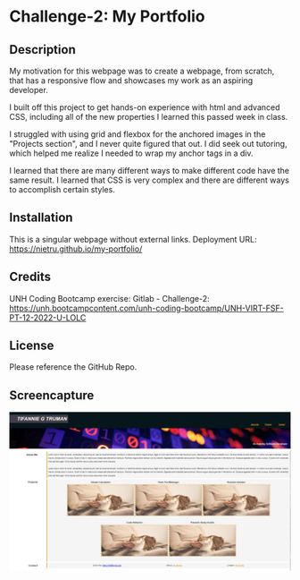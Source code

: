 # Challenge-2: My Portfolio

## Description

My motivation for this webpage was to create a webpage, from scratch, that has a responsive flow and showcases my work as an aspiring developer. 

I built off this project to get hands-on experience with html and advanced CSS, including all of the new properties I learned this passed week in class.

I struggled with using grid and flexbox for the anchored images in the "Projects section", and I never quite figured that out. I did seek out tutoring, which helped me realize I needed to wrap my anchor tags in a div.

I learned that there are many different ways to make different code have the same result. I learned that CSS is very complex and there are different ways to accomplish certain styles.

## Installation

This is a singular webpage without external links.
Deployment URL: https://nietru.github.io/my-portfolio/

## Credits

UNH Coding Bootcamp exercise: Gitlab - Challenge-2:
https://unh.bootcampcontent.com/unh-coding-bootcamp/UNH-VIRT-FSF-PT-12-2022-U-LOLC

## License

Please reference the GitHub Repo.

## Screencapture

 ![Picture of the finishied Personal Portfolio webpage](/images/readme-pic.PNG?raw=true)